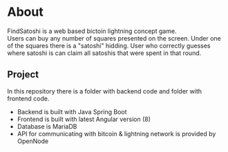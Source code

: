 # About

FindSatoshi is a web based bictoin lightning concept game.  
Users can buy any number of squares presented on the screen. Under one of the squares there is a "satoshi" hidding. 
User who correctly guesses where satoshi is can claim all satoshis that were spent in that round.

## Project

In this repository there is a folder with backend code and folder with frontend code.
- Backend is built with Java Spring Boot
- Frontend is built with latest Angular version (8)
- Database is MariaDB
- API for communicating with bitcoin & lightning network is provided by OpenNode